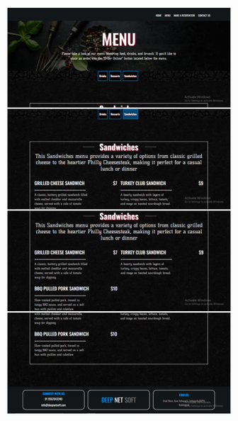 ![image alt](https://github.com/Abhinand1999/deepnetsoftTest/blob/f45bab5d38d39e245c4ee3b28e8e0d27a65894fb/Capture4.PNG)
![image alt](https://github.com/Abhinand1999/deepnetsoftTest/blob/1bee63471b9c4e12c646e86a1ad0386167c3e99c/Capture5.PNG)
![image alt](https://github.com/Abhinand1999/deepnetsoftTest/blob/1bee63471b9c4e12c646e86a1ad0386167c3e99c/Capture6.PNG)
![image alt](https://github.com/Abhinand1999/deepnetsoftTest/blob/1bee63471b9c4e12c646e86a1ad0386167c3e99c/Capture7.PNG)
